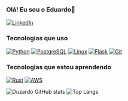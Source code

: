 ### Olá! Eu sou o Eduardo👋

[![LinkedIn](https://img.shields.io/badge/LinkedIn-0077B5?style=for-the-badge&logo=linkedin&logoColor=white)](https://www.linkedin.com/in/eduardo-neves-554755240/)

### Tecnologias que uso
[![Python](https://img.shields.io/badge/Python-3776AB?style=for-the-badge&logo=python&logoColor=white)](https://www.python.org/)
[![PostgreSQL](https://img.shields.io/badge/PostgreSQL-316192?style=for-the-badge&logo=postgresql&logoColor=white)](https://www.postgresql.org/)
[![Linux](https://img.shields.io/badge/Linux-FCC624?style=for-the-badge&logo=linux&logoColor=black)](https://www.linux.org/)
[![Flask](https://img.shields.io/badge/Flask-000000?style=for-the-badge&logo=flask&logoColor=white)](https://flask.palletsprojects.com/en/stable/)
[![Git](https://img.shields.io/badge/Flask-000000?style=for-the-badge&logo=flask&logoColor=white)](https://git-scm.com/)

### Tecnologias que estou aprendendo
[![Rust](https://img.shields.io/badge/Rust-000000?style=for-the-badge&logo=rust&logoColor=white)](https://www.rust-lang.org/pt-BR)
[![AWS](https://img.shields.io/badge/Amazon_AWS-232F3E?style=for-the-badge&logo=amazon-aws&logoColor=white)](https://aws.amazon.com/pt/)

![Duzardo GitHub stats](https://github-readme-stats.vercel.app/api?username=duzardo&show_icons=true&theme=dracula)
![Top Langs](https://github-readme-stats.vercel.app/api/top-langs/?username=duzardo&hide_progress=true)
